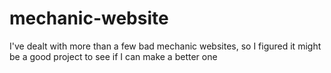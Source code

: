 # mechanic-website
I've dealt with more than a few bad mechanic websites, so I figured it might be a good project to see if I can make a better one
